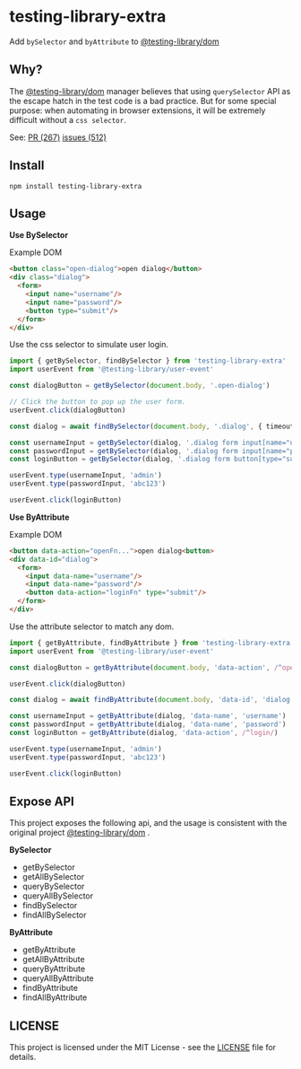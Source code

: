 # testing-library-extra
Add `bySelector` and `byAttribute` to [@testing-library/dom](https://github.com/testing-library/dom-testing-library)



## Why?

The [@testing-library/dom](https://github.com/testing-library/dom-testing-library) manager believes that using `querySelector` API as the escape hatch in the test code is a bad practice.
But for some special purpose: when automating in browser extensions, it will be extremely difficult without a `css selector`.

See: [PR (267)](https://github.com/testing-library/dom-testing-library/pull/267)  [issues (512)](https://github.com/testing-library/dom-testing-library/issues/512)



## Install

```shell
npm install testing-library-extra
```



## Usage

**Use BySelector**

Example DOM

```html
<button class="open-dialog">open dialog</button>
<div class="dialog">
  <form>
    <input name="username"/>
    <input name="password"/>
    <button type="submit"/>
  </form>
</div>
```

Use the css selector to simulate user login.

```typescript
import { getBySelector, findBySelector } from 'testing-library-extra'
import userEvent from '@testing-library/user-event'

const dialogButton = getBySelector(document.body, '.open-dialog')

// Click the button to pop up the user form.
userEvent.click(dialogButton)

const dialog = await findBySelector(document.body, '.dialog', { timeout: 1000 })

const usernameInput = getBySelector(dialog, '.dialog form input[name="username"]')
const passwordInput = getBySelector(dialog, '.dialog form input[name="password"]')
const loginButton = getBySelector(dialog, '.dialog form button[type="submit"]')

userEvent.type(usernameInput, 'admin')
userEvent.type(passwordInput, 'abc123')

userEvent.click(loginButton)
```



**Use ByAttribute**

Example DOM

```html
<button data-action="openFn...">open dialog<button>
<div data-id="dialog">
  <form>
    <input data-name="username"/>
    <input data-name="password"/>
    <button data-action="loginFn" type="submit"/>
  </form>
</div>
```
Use the attribute selector to match any dom.
```typescript
import { getByAttribute, findByAttribute } from 'testing-library-extra'
import userEvent from '@testing-library/user-event'

const dialogButton = getByAttribute(document.body, 'data-action', /^open/)

userEvent.click(dialogButton)

const dialog = await findByAttribute(document.body, 'data-id', 'dialog', undefined, { timeout: 1000 })

const usernameInput = getByAttribute(dialog, 'data-name', 'username')
const passwordInput = getByAttribute(dialog, 'data-name', 'password')
const loginButton = getByAttribute(dialog, 'data-action', /^login/)

userEvent.type(usernameInput, 'admin')
userEvent.type(passwordInput, 'abc123')

userEvent.click(loginButton)
```



## Expose API

This project exposes the following api, and the usage is consistent with the original project [@testing-library/dom](https://github.com/testing-library/dom-testing-library) .

**BySelector**

* getBySelector
* getAllBySelector
* queryBySelector
* queryAllBySelector
* findBySelector
* findAllBySelector

**ByAttribute**

* getByAttribute
* getAllByAttribute
* queryByAttribute
* queryAllByAttribute
* findByAttribute
* findAllByAttribute



## LICENSE

This project is licensed under the MIT License - see the [LICENSE](https://github.com/molvqingtai/testing-library-extra/blob/master/LICENSE) file for details.
